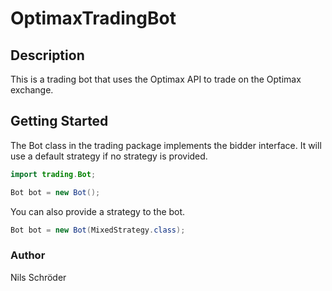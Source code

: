 # OptimaxTradingBot

## Description

This is a trading bot that uses the Optimax API to trade on the Optimax exchange.

## Getting Started


The Bot class in the trading package implements the bidder interface.
It will use a default strategy if no strategy is provided.

````java
import trading.Bot;

Bot bot = new Bot();
````

You can also provide a strategy to the bot.


````java
Bot bot = new Bot(MixedStrategy.class);
````


### Author
Nils Schröder